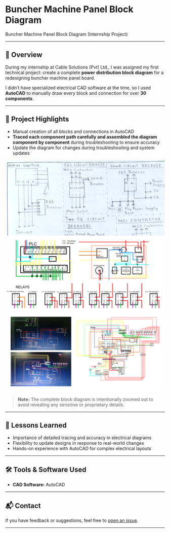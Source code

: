 # Buncher Machine Panel Block Diagram
Buncher Machine Panel Block Diagram (Internship Project)

---

## 🔎 Overview
During my internship at Cable Solutions (Pvt) Ltd., I was assigned my first technical project: create a complete **power distribution block diagram** for a redesigning buncher machine panel board.  

I didn’t have specialized electrical CAD software at the time, so I used **AutoCAD** to manually draw every block and connection for over **30 components**.

---

## 📌 Project Highlights
- Manual creation of all blocks and connections in AutoCAD
- **Traced each component path carefully and assembled the diagram component by component** during troubleshooting to ensure accuracy
- Update the diagram for changes during troubleshooting and system updates

![Diagram](s2.png)
![Diagram](s1.png)
![Diagram](s3.png)

> **Note:** The complete block diagram is intentionally zoomed out to avoid revealing any sensitive or proprietary details.

---

## 📑 Lessons Learned
- Importance of detailed tracing and accuracy in electrical diagrams
- Flexibility to update designs in response to real-world changes
- Hands-on experience with AutoCAD for complex electrical layouts

---

## 🛠 Tools & Software Used
- **CAD Software:** AutoCAD

---

## 📬 Contact
If you have feedback or suggestions, feel free to [open an issue](https://github.com).

---
